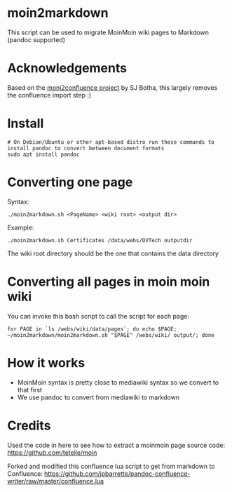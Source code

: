 # moin2markdown

This script can be used to migrate MoinMoin wiki pages to Markdown (pandoc supported)

# Acknowledgements

Based on the [moni2confluence project](https://github.com/sjbotha/moin2confluence) by SJ Botha, this largely removes the confluence import step :)

# Install

    # On Debian/Ubuntu or other apt-based distro run these commands to install pandoc to convert between document formats
    sudo apt install pandoc

# Converting one page

Syntax: 

    ./moin2markdown.sh <PageName> <wiki root> <output dir>

Example: 

    ./moin2markdown.sh Certificates /data/webs/DVTech outputdir

The wiki root directory should be the one that contains the data directory

# Converting all pages in moin moin wiki

You can invoke this bash script to call the script for each page:

    for PAGE in `ls /webs/wiki/data/pages`; do echo $PAGE; ~/moin2markdown/moin2markdown.sh "$PAGE" /webs/wiki/ output/; done

# How it works
 * MoinMoin syntax is pretty close to mediawiki syntax so we convert to that first
 * We use pandoc to convert from mediawiki to markdown

# Credits

Used the code in here to see how to extract a moinmoin page source code: https://github.com/tetelle/moin

Forked and modified this confluence lua script to get from markdown to Confluence: https://github.com/jpbarrette/pandoc-confluence-writer/raw/master/confluence.lua

